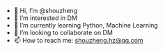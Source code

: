 - 👋 Hi, I’m @shouzheng
- 👀 I’m interested in DM
- 🌱 I’m currently learning Python, Machine Learning
- 💞️ I’m looking to collaborate on DM
- 📫 How to reach me: shouzheng.hz@qq.com

<!---
shouzheng/shouzheng is a ✨ special ✨ repository because its `README.md` (this file) appears on your GitHub profile.
You can click the Preview link to take a look at your changes.
--->
